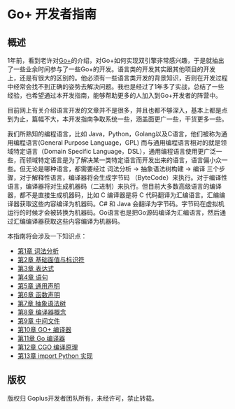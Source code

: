 # Go+ 开发者指南

## 概述

1年前，看到老许对[Go+](https://github.com/goplus/gop)的介绍，对Go+如何实现双引擎非常感兴趣，于是就抽出了一些业余时间参与了一些Go+的开发。语言类的开发其实跟其他项目的开发上，还是有很大的区别的。他必须有一些语言类开发的背景知识，否则在开发过程中经常会找不到正确的姿势去解决问题。我也是经过了1年多了实战，总结了一些经验，也希望通过本开发指南，能够帮助更多的人加入到Go+开发者的阵营中。

目前网上有关介绍语言开发的文章并不是很多，并且也都不够深入，基本上都是点到为止，篇幅不大，本开发指南争取系统一些，涵盖面更广一些，干货更多一些。

我们所熟知的编程语言，比如 Java，Python，Golang以及C语言，他们被称为通用编程语言(General Purpose Language，GPL) 而与通用编程语言相对的就是领域特定语言（Domain Specific Language，DSL），通用编程语言使用更广泛一些，而领域特定语言是为了解决某一类特定语言而开发出来的语言，语言偏小众一些。但无论是哪种语言，都需要经过 词法分析 -> 抽象语法树构建 -> 编译 三个步骤，对于解释性语言，编译器将会生成字节码 （ByteCode）来执行。对于编译性语言，编译器将对生成机器码（二进制）来执行。但目前大多数高级语言的编译器，都不是直接生成机器码，比如 C 编译器是将 C 代码翻译为汇编语言。汇编编译器获取这些内容编译为机器码。C# 和 Java 会翻译为字节码。字节码在虚拟机运行的时候才会被转换为机器码。Go语言也是把Go源码编译为汇编语言，然后通过汇编编译器获取这些内容编译为机器码。

本指南将会涉及一下知识点：

* [第1章 词法分析](chapter1/README.md)
* [第2章 基础面值与标识符](chapter2/README.md)
* [第3章 表达式](chapter3/README.md)
* [第4章 语句](chapter4/README.md)
* [第5章 通用声明](chapter5/README.md)
* [第6章 函数声明](chapter6/README.md)
* [第7章 抽象语法树](chapter7/README.md)
* [第8章 编译器概念](chapter8/README.md)
* [第9章 中间文件](chapter9/README.md)
* [第10章 GO+ 编译器](chapter10/README.md)
* [第11章 Go 编译器](chapter11/README.md)
* [第12章 CGO 编译原理](chapter12/README.md)
* [第13章 import Python 实现](chapter13/README.md)

## 版权

版权归 Goplus开发者团队所有，未经许可，禁止转载。